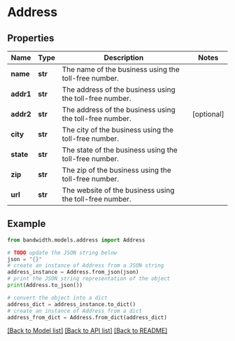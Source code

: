 # Address


## Properties

Name | Type | Description | Notes
------------ | ------------- | ------------- | -------------
**name** | **str** | The name of the business using the toll-free number. | 
**addr1** | **str** | The address of the business using the toll-free number. | 
**addr2** | **str** | The address of the business using the toll-free number. | [optional] 
**city** | **str** | The city of the business using the toll-free number. | 
**state** | **str** | The state of the business using the toll-free number. | 
**zip** | **str** | The zip of the business using the toll-free number. | 
**url** | **str** | The website of the business using the toll-free number. | 

## Example

```python
from bandwidth.models.address import Address

# TODO update the JSON string below
json = "{}"
# create an instance of Address from a JSON string
address_instance = Address.from_json(json)
# print the JSON string representation of the object
print(Address.to_json())

# convert the object into a dict
address_dict = address_instance.to_dict()
# create an instance of Address from a dict
address_from_dict = Address.from_dict(address_dict)
```
[[Back to Model list]](../README.md#documentation-for-models) [[Back to API list]](../README.md#documentation-for-api-endpoints) [[Back to README]](../README.md)


